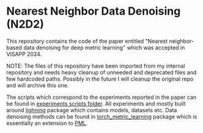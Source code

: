 # Nearest Neighbor Data Denoising (N2D2)

This repository contains the code of the paper entitled "Nearest neighbor-based data denoising for deep metric learning" which was accepted in VISAPP 2024.

NOTE: The files of this repository have been imported from my internal repository and needs heavy cleanup of unneeded and deprecated files and few hardcoded paths. Possibly in the future I will cleanup the original repo and will archive this one.

The scripts which correspond to the experiments reported in the paper can be found in [experiments scripts folder](lightning/cli_pipelines/experiments_scripts). All experiments and mostly built around [lighning](./lightning) package which contains models, datasets etc. Data denoising methods can be found in [torch_metric_learning](./torch_metric_learning) package which is essentially an extension to [PML](https://github.com/KevinMusgrave/pytorch-metric-learning).



